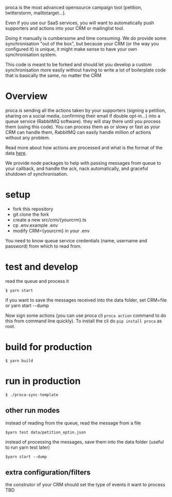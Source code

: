  
proca is the most advanced opensource campaign tool (petition, twitterstorm, mailtotarget...).

Even if you use our SaaS services, you will want to automatically push supporters and actions into your CRM or mailinglist tool.

Doing it manually is cumbersome and time consuming. We do provide some synchronisation "out of the box", but because your CRM (or the way you configured it) is unique, it might make sense to have your own synchronisation system.

This code is meant to be forked and should let you develop a custom synchronisation more easily without having to write a lot of boilerplate code that is basically the same, no matter the CRM

# Overview

proca is sending all the actions taken by your supporters (signing a petition, sharing on a social media, confirming their email if double opt-in...) into a queue service (RabbitMQ software). they will stay there until you process them (using this code). You can process them as or slowy or fast as your CRM can handle them, RabbitMQ can easily handle million of actions without any problem.

Read more about how actions are processed and what is the format of the data [here](https://docs.proca.app/processing.html#action-message).

We provide node packages to help with passing messages from queue to your callback, and handle the ack, nack automatically, and graceful shutdown of synchronisation.

# setup

- fork this repository
- git clone the fork
- create a new src/crm/{yourcrm}.ts
- cp .env.example .env
- modify CRM={yourcrm} in your .env

You need to know queue service credentials (name, username and password) from which to read from.

# test and develop
read the queue and process it

```
$ yarn start
```

if you want to save the messages received into the data folder, set CRM=file or yarn start --dump


Now sign some actions (you can use proca cli `proca action` command to do this from command line quickly). To install the cli do `pip install proca` as root.

# build for production

```
$ yarn build
```

# run in production

```
$ ./proca-sync-template
```


## other run modes

instead of reading from the queue, read the message from a file

```
$yarn test data/petition_optin.json 
```

instead of processing the messages, save them into the data folder (useful to run yarn test later)

```
$yarn start --dump
```



## extra configuration/filters

the construtor of your CRM should set the type of events it want to process
TBD
